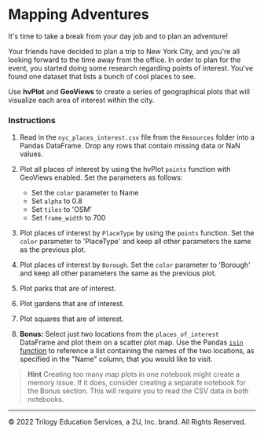 # Mapping Adventures

It's time to take a break from your day job and to plan an adventure!

Your friends have decided to plan a trip to New York City, and you're all looking forward to the time away from the office. In order to plan for the event, you started doing some research regarding points of interest. You've found one dataset that lists a bunch of cool places to see.

Use **hvPlot** and **GeoViews** to create a series of geographical plots that will visualize each area of interest within the city.

### Instructions

1. Read in the `nyc_places_interest.csv` file from the `Resources` folder into a Pandas DataFrame. Drop any rows that contain missing data or NaN values.

2. Plot all places of interest by using the hvPlot `points` function with GeoViews enabled. Set the parameters as follows:

    * Set the `color` parameter to Name
    * Set `alpha` to 0.8
    * Set `tiles` to 'OSM'
    * Set `frame_width` to 700

3. Plot places of interest by `PlaceType` by using the `points` function.  Set the `color` parameter to 'PlaceType' and keep all other parameters the same as the previous plot.

4. Plot places of interest by `Borough`. Set the `color` parameter to 'Borough' and keep all other parameters the same as the previous plot.

5. Plot parks that are of interest.

6. Plot gardens that are of interest.

7. Plot squares that are of interest.

8. **Bonus:** Select just two locations from the `places_of_interest` DataFrame and plot them on a scatter plot map. Use the Pandas [`isin` function](https://pandas.pydata.org/pandas-docs/stable/reference/api/pandas.DataFrame.isin.html) to reference a list containing the names of the two locations, as specified in the "Name" column, that you would like to visit.

> **Hint** Creating too many map plots in one notebook might create a memory issue. If it does, consider creating a separate notebook for the Bonus section. This will require you to read the CSV data in both notebooks.

---

© 2022 Trilogy Education Services, a 2U, Inc. brand. All Rights Reserved.
